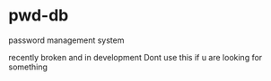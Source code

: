 # pwd-db
password management system

recently broken and in development
Dont use this if u are looking for something
